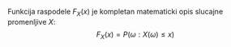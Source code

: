 Funkcija raspodele $F_{X}(x)$ je kompletan matematicki opis slucajne promenljive $X$:
$$
F_{X}(x)=P({\omega:X(\omega)\leq x})
$$
